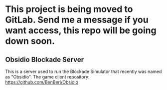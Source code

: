 # This project is being moved to GitLab. Send me a message if you want access, this repo will be going down soon.

## Obsidio Blockade Server

This is a server used to run the Blockade Simulator that recently was named as "Obsidio". 
The game client repository: https://github.com/BenBeri/Obsidio


